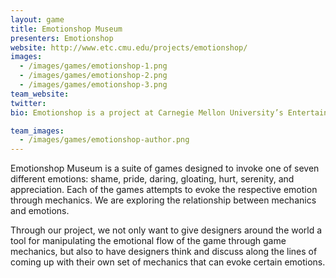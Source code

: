 ```yaml
---
layout: game
title: Emotionshop Museum
presenters: Emotionshop
website: http://www.etc.cmu.edu/projects/emotionshop/
images:
  - /images/games/emotionshop-1.png
  - /images/games/emotionshop-2.png
  - /images/games/emotionshop-3.png
team_website:
twitter:
bio: Emotionshop is a project at Carnegie Mellon University’s Entertainment Technology Center with the goal of exploring how game mechanics evoke emotions. Like our predecessor, the Experimental Gameplay Project, our team of five prototypes as many games as possible, with each person making one game in 7 to 9 days centered around an emotional theme. So far, we have done 28 games for 7 different emotions, namely, serenity, gloating, shame, daring, pride, hurt, and appreciation (click the emotions to see other posts). Just like how there are art and music theory on the emotional effects of visual and audio choices, we hope to start a conversation on what kinds of interactions are more effective in evoking certain emotions, what kinds are not, and why.

team_images:
  - /images/games/emotionshop-author.png
---
```

Emotionshop Museum is a suite of games designed to invoke one of seven different emotions: shame, pride, daring, gloating, hurt, serenity, and appreciation. Each of the games attempts to evoke the respective emotion through mechanics. We are exploring the relationship between mechanics and emotions.

Through our project, we not only want to give designers around the world a tool for manipulating the emotional flow of the game through game mechanics, but also to have designers think and discuss along the lines of coming up with their own set of mechanics that can evoke certain emotions.

